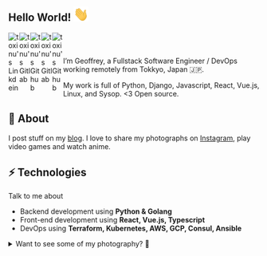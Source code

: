 ## Hello World! <img src="https://raw.githubusercontent.com/toxinu/toxinu/master/assets/hi.gif" width="30px">

<a href="https://www.linkedin.com/in/geoffreylehee/">
  <img align="left" alt="toxinu's Linkdein" width="22px" src="https://cdn.jsdelivr.net/npm/simple-icons@v3/icons/linkedin.svg" />
</a>

<a href="https://www.instagram.com/toxinu_/">
  <img align="left" alt="toxinu's Gitlab" width="22px" src="https://cdn.jsdelivr.net/npm/simple-icons@v3/icons/instagram.svg" />
</a>

<a href="https://github.com/toxinu">
  <img align="left" alt="toxinu's Github" width="22px" src="https://cdn.jsdelivr.net/npm/simple-icons@v3/icons/github.svg" />
</a>
<a href="https://gitlab.com/toxinu">
  <img align="left" alt="toxinu's Gitlab" width="22px" src="https://cdn.jsdelivr.net/npm/simple-icons@v3/icons/gitlab.svg" />
</a>
</a>
<a href="https://toxinu.github.io">
  <img align="left" alt="toxinu's Github" width="22px" src="https://cdn.jsdelivr.net/npm/simple-icons@3.4.0/icons/internetexplorer.svg" />
</a>
<br />
<br />

I’m Geoffrey, a Fullstack Software Engineer / DevOps working remotely from Tokkyo, Japan 🇯🇵.

My work is full of Python, Django, Javascript, React, Vue.js, Linux, and Sysop. <3 Open source.

## 🧐 About
I post stuff on my [blog](https://toxinu.github.io/). I love to share my photographs on <a href="https://www.instagram.com/toxinu_/">Instagram</a>, play video games and watch anime.

## ⚡ Technologies
Talk to me about

- Backend development using **Python & Golang**
- Front-end development using **React, Vue.js, Typescript**
- DevOps using **Terraform, Kubernetes, AWS, GCP, Consul, Ansible**

<details>
<summary>Want to see some of my photography? 📸</summary>
<a href="https://github.com/toxinu/toxinu/raw/master/assets/DSCF8353-full.jpg">
    <img align="left" alt="Photography example 1" src="https://github.com/toxinu/toxinu/raw/master/assets/DSCF8353.jpg" />
</a>

<a href="https://github.com/toxinu/toxinu/raw/master/assets/DSCF8642-full.jpg">
    <img align="left" alt="Photography example 2" src="https://github.com/toxinu/toxinu/raw/master/assets/DSCF8642.jpg" />
</a>
</details>
